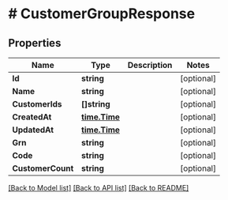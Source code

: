 # # CustomerGroupResponse


## Properties 


Name | Type | Description | Notes
------------ | ------------- | ------------- | -------------
**Id**| **string** |   | [optional]
**Name**| **string** |   | [optional]
**CustomerIds**| **[]string** |   | [optional]
**CreatedAt**| [**time.Time**](time.Time.md) |   | [optional]
**UpdatedAt**| [**time.Time**](time.Time.md) |   | [optional]
**Grn**| **string** |   | [optional]
**Code**| **string** |   | [optional]
**CustomerCount**| **string** |   | [optional]


[[Back to Model list]](../../README.md#models) [[Back to API list]](../../README.md#endpoints) [[Back to README]](../../README.md)

